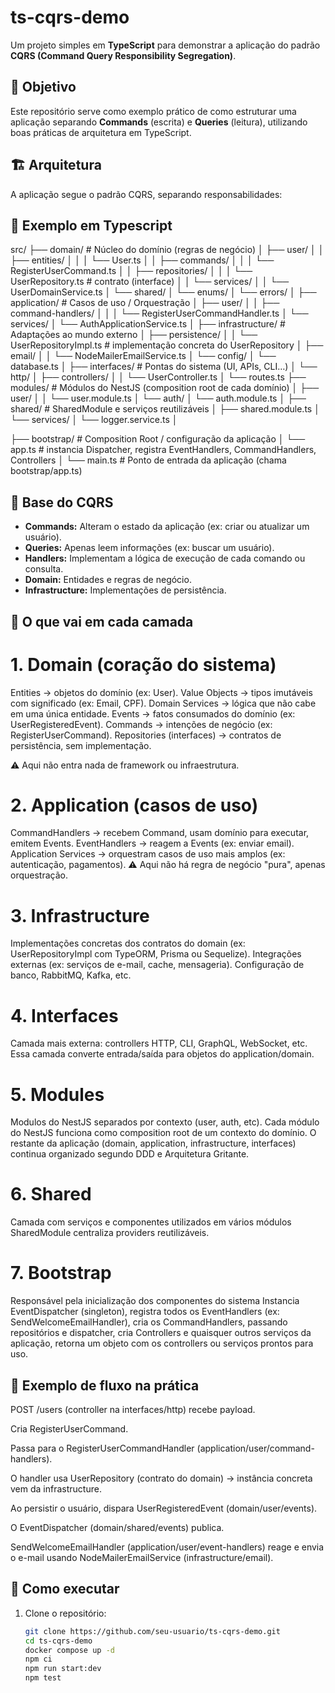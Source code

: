 # ts-cqrs-demo

Um projeto simples em **TypeScript** para demonstrar a aplicação do padrão **CQRS (Command Query Responsibility Segregation)**.

## 📌 Objetivo

Este repositório serve como exemplo prático de como estruturar uma aplicação separando **Commands** (escrita) e **Queries** (leitura), utilizando boas práticas de arquitetura em TypeScript.

## 🏗️ Arquitetura

A aplicação segue o padrão CQRS, separando responsabilidades:

## 📌 Exemplo em Typescript
src/
 ├── domain/          # Núcleo do domínio (regras de negócio)
 │   ├── user/
 │   │   ├── entities/
 │   │   │   └── User.ts
 │   │   ├── commands/
 │   │   │   └── RegisterUserCommand.ts
 │   │   ├── repositories/
 │   │   │   └── UserRepository.ts    # contrato (interface)
 │   │   └── services/
 │   │       └── UserDomainService.ts
 │   └── shared/
 │       └── enums/
 │       └── errors/
 │
 ├── application/                # Casos de uso / Orquestração
 │   ├── user/
 │   │   ├── command-handlers/
 │   │   │   └── RegisterUserCommandHandler.ts
 │   └── services/
 │       └── AuthApplicationService.ts
 │
 ├── infrastructure/                # Adaptações ao mundo externo
 │   ├── persistence/
 │   │   └── UserRepositoryImpl.ts  # implementação concreta do UserRepository
 │   ├── email/
 │   │   └── NodeMailerEmailService.ts
 │   └── config/
 │       └── database.ts
 │
 ├── interfaces/             # Pontas do sistema (UI, APIs, CLI…)
 │   └── http/
 │       ├── controllers/
 │       │   └── UserController.ts
 │       └── routes.ts
 ├── modules/      # Módulos do NestJS (composition root de cada domínio)
 │   ├── user/
 │   │   └── user.module.ts
 │   └── auth/
 │       └── auth.module.ts
 │
 ├── shared/       # SharedModule e serviços reutilizáveis
 │   ├── shared.module.ts
 │   └── services/
 │       └── logger.service.ts
 │

 ├── bootstrap/   # Composition Root / configuração da aplicação
 │   └── app.ts   # instancia Dispatcher, registra EventHandlers, CommandHandlers, Controllers
 │
 └── main.ts # Ponto de entrada da aplicação (chama bootstrap/app.ts)

 ## 📌 Base do CQRS
 - **Commands:** Alteram o estado da aplicação (ex: criar ou atualizar um usuário).
- **Queries:** Apenas leem informações (ex: buscar um usuário).
- **Handlers:** Implementam a lógica de execução de cada comando ou consulta.
- **Domain:** Entidades e regras de negócio.
- **Infrastructure:** Implementações de persistência.

## 📌 O que vai em cada camada
# 1. Domain (coração do sistema)
Entities → objetos do domínio (ex: User).
Value Objects → tipos imutáveis com significado (ex: Email, CPF).
Domain Services → lógica que não cabe em uma única entidade.
Events → fatos consumados do domínio (ex: UserRegisteredEvent).
Commands → intenções de negócio (ex: RegisterUserCommand).
Repositories (interfaces) → contratos de persistência, sem implementação.

⚠️ Aqui não entra nada de framework ou infraestrutura.

# 2. Application (casos de uso)
CommandHandlers → recebem Command, usam domínio para executar, emitem Events.
EventHandlers → reagem a Events (ex: enviar email).
Application Services → orquestram casos de uso mais amplos (ex: autenticação, pagamentos).
⚠️ Aqui não há regra de negócio "pura", apenas orquestração.

# 3. Infrastructure
Implementações concretas dos contratos do domain (ex: UserRepositoryImpl com TypeORM, Prisma ou Sequelize).
Integrações externas (ex: serviços de e-mail, cache, mensageria).
Configuração de banco, RabbitMQ, Kafka, etc.

# 4. Interfaces
Camada mais externa: controllers HTTP, CLI, GraphQL, WebSocket, etc.
Essa camada converte entrada/saída para objetos do application/domain.

# 5. Modules
Modulos do NestJS separados por contexto (user, auth, etc).
Cada módulo do NestJS funciona como composition root de um contexto do domínio.
O restante da aplicação (domain, application, infrastructure, interfaces) continua organizado segundo DDD e Arquitetura Gritante.

# 6. Shared
Camada com serviços e componentes utilizados em vários módulos
SharedModule centraliza providers reutilizáveis.

# 7. Bootstrap
Responsável pela inicialização dos componentes do sistema
Instancia EventDispatcher (singleton), registra todos os EventHandlers (ex: SendWelcomeEmailHandler), cria os CommandHandlers, passando repositórios e dispatcher, cria Controllers e quaisquer outros serviços da aplicação, retorna um objeto com os controllers ou serviços prontos para uso.

## 📌 Exemplo de fluxo na prática
POST /users (controller na interfaces/http) recebe payload.

Cria RegisterUserCommand.

Passa para o RegisterUserCommandHandler (application/user/command-handlers).

O handler usa UserRepository (contrato do domain) → instância concreta vem da infrastructure.

Ao persistir o usuário, dispara UserRegisteredEvent (domain/user/events).

O EventDispatcher (domain/shared/events) publica.

SendWelcomeEmailHandler (application/user/event-handlers) reage e envia o e-mail usando NodeMailerEmailService (infrastructure/email).

## 🚀 Como executar

1. Clone o repositório:
   ```bash
   git clone https://github.com/seu-usuario/ts-cqrs-demo.git
   cd ts-cqrs-demo
   docker compose up -d
   npm ci
   npm run start:dev
   npm test
   ```
